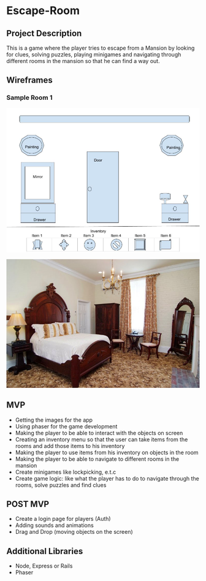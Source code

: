 # Escape-Room

## Project Description
This is a game where the player tries to escape from a Mansion by looking for clues, solving puzzles, playing minigames and navigating through different rooms in the mansion so that he can find a way out.

## Wireframes
### Sample Room 1
![](./wireframes/Sample_Wireframe_Room_1.jpg)

![](./wireframes/sample_room_1.jpg)

## MVP
- Getting the images for the app
- Using phaser for the game development
- Making the player to be able to interact with the objects on screen
- Creating an inventory menu so that the user can take items from the rooms and add those items to his inventory
- Making the player to use items from his inventory on objects in the room
- Making the player to be able to navigate to different rooms in the mansion
- Create minigames like lockpicking, e.t.c
- Create game logic: like what the player has to do to navigate through the rooms, solve puzzles and find clues

## POST MVP
- Create a login page for players (Auth)
- Adding sounds and animations
- Drag and Drop (moving objects on the screen)

## Additional Libraries
- Node, Express or Rails
- Phaser
